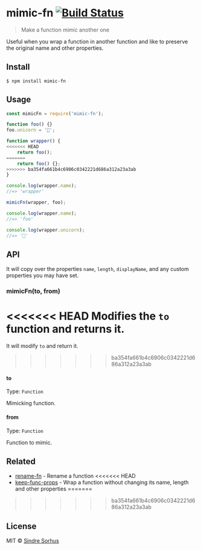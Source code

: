# mimic-fn [![Build Status](https://travis-ci.org/sindresorhus/mimic-fn.svg?branch=master)](https://travis-ci.org/sindresorhus/mimic-fn)

> Make a function mimic another one

Useful when you wrap a function in another function and like to preserve the original name and other properties.


## Install

```
$ npm install mimic-fn
```


## Usage

```js
const mimicFn = require('mimic-fn');

function foo() {}
foo.unicorn = '🦄';

function wrapper() {
<<<<<<< HEAD
	return foo();
=======
	return foo() {};
>>>>>>> ba354fa661b4c6906c0342221d686a312a23a3ab
}

console.log(wrapper.name);
//=> 'wrapper'

mimicFn(wrapper, foo);

console.log(wrapper.name);
//=> 'foo'

console.log(wrapper.unicorn);
//=> '🦄'
```


## API

It will copy over the properties `name`, `length`, `displayName`, and any custom properties you may have set.

### mimicFn(to, from)

<<<<<<< HEAD
Modifies the `to` function and returns it.
=======
It will modify `to` and return it.
>>>>>>> ba354fa661b4c6906c0342221d686a312a23a3ab

#### to

Type: `Function`

Mimicking function.

#### from

Type: `Function`

Function to mimic.


## Related

- [rename-fn](https://github.com/sindresorhus/rename-fn) - Rename a function
<<<<<<< HEAD
- [keep-func-props](https://github.com/ehmicky/keep-func-props) - Wrap a function without changing its name, length and other properties
=======
>>>>>>> ba354fa661b4c6906c0342221d686a312a23a3ab


## License

MIT © [Sindre Sorhus](https://sindresorhus.com)

